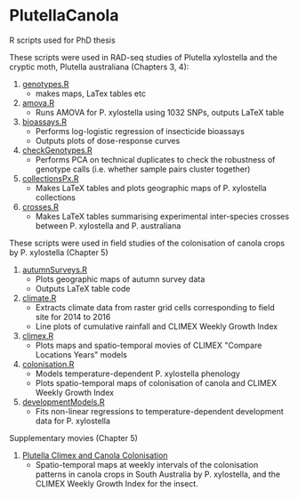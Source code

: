 # PlutellaCanola 

R scripts used for PhD thesis

These scripts were used in RAD-seq studies of Plutella xylostella and the cryptic moth, Plutella australiana (Chapters 3, 4):

1. [genotypes.R](genotypes.R)
    + makes maps, LaTex tables etc
2. [amova.R](amova.R) 
    + Runs AMOVA for P. xylostella using 1032 SNPs, outputs LaTeX table 
3. [bioassays.R](bioassays.R)
    + Performs log-logistic regression of insecticide bioassays
    + Outputs plots of dose-response curves
4. [checkGenotypes.R](checkGenotypes.R)
    + Performs PCA on technical duplicates to check the robustness of genotype calls (i.e. whether sample pairs cluster together) 
5. [collectionsPx.R](collectionsPx.R)
    + Makes LaTeX tables and plots geographic maps of P. xylostella collections
6. [crosses.R](crosses.R)
    + Makes LaTeX tables summarising experimental inter-species crosses between P. xylostella and P. australiana
    

These scripts were used in field studies of the colonisation of canola crops by P. xylostella (Chapter 5)
1. [autumnSurveys.R](autumnSurveys.R)
    + Plots geographic maps of autumn survey data
    + Outputs LaTeX table code
2. [climate.R](climate.R)
    + Extracts climate data from raster grid cells corresponding to field site for 2014 to 2016
    + Line plots of cumulative rainfall and CLIMEX Weekly Growth Index
3. [climex.R](climex.R)
    + Plots maps and spatio-temporal movies of CLIMEX "Compare Locations Years" models
4. [colonisation.R](colonisation.R)
    + Models temperature-dependent P. xylostella phenology
    + Plots spatio-temporal maps of colonisation of canola and CLIMEX Weekly Growth Index
5. [developmentModels.R](developmentModels.R)
    + Fits non-linear regressions to temperature-dependent development data for P. xylostella
    

Supplementary movies (Chapter 5)
1. [Plutella Climex and Canola Colonisation](https://doi.org/10.25909/5bebc11b1f1d4)
    + Spatio-temporal maps at weekly intervals of the colonisation patterns in canola crops in South Australia by P. xylostella, and the CLIMEX Weekly Growth Index for the insect. 
